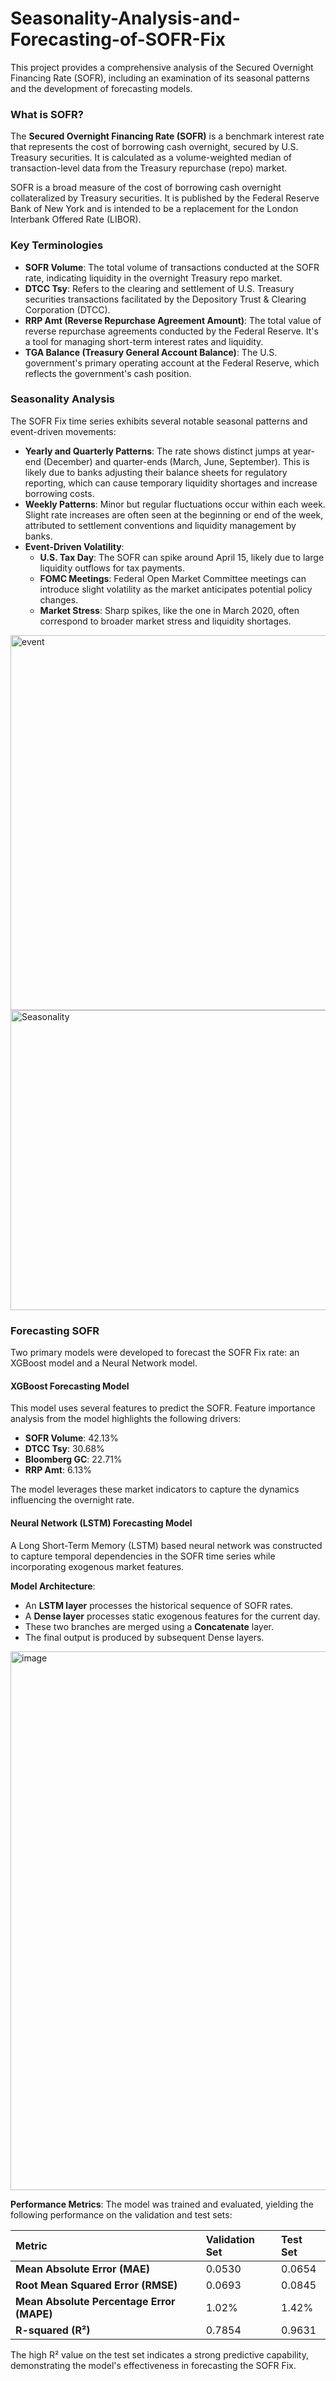 # Seasonality-Analysis-and-Forecasting-of-SOFR-Fix
This project provides a comprehensive analysis of the Secured Overnight Financing Rate (SOFR), including an examination of its seasonal patterns and the development of forecasting models.

### What is SOFR?

The **Secured Overnight Financing Rate (SOFR)** is a benchmark interest rate that represents the cost of borrowing cash overnight, secured by U.S. Treasury securities. It is calculated as a volume-weighted median of transaction-level data from the Treasury repurchase (repo) market.

SOFR is a broad measure of the cost of borrowing cash overnight collateralized by Treasury securities. It is published by the Federal Reserve Bank of New York and is intended to be a replacement for the London Interbank Offered Rate (LIBOR).

### Key Terminologies

*   **SOFR Volume**: The total volume of transactions conducted at the SOFR rate, indicating liquidity in the overnight Treasury repo market.
*   **DTCC Tsy**: Refers to the clearing and settlement of U.S. Treasury securities transactions facilitated by the Depository Trust & Clearing Corporation (DTCC).
*   **RRP Amt (Reverse Repurchase Agreement Amount)**: The total value of reverse repurchase agreements conducted by the Federal Reserve. It's a tool for managing short-term interest rates and liquidity.
*   **TGA Balance (Treasury General Account Balance)**: The U.S. government's primary operating account at the Federal Reserve, which reflects the government's cash position.

### Seasonality Analysis

The SOFR Fix time series exhibits several notable seasonal patterns and event-driven movements:

*   **Yearly and Quarterly Patterns**: The rate shows distinct jumps at year-end (December) and quarter-ends (March, June, September). This is likely due to banks adjusting their balance sheets for regulatory reporting, which can cause temporary liquidity shortages and increase borrowing costs.
*   **Weekly Patterns**: Minor but regular fluctuations occur within each week. Slight rate increases are often seen at the beginning or end of the week, attributed to settlement conventions and liquidity management by banks.
*   **Event-Driven Volatility**:
    *   **U.S. Tax Day**: The SOFR can spike around April 15, likely due to large liquidity outflows for tax payments.
    *   **FOMC Meetings**: Federal Open Market Committee meetings can introduce slight volatility as the market anticipates potential policy changes.
    *   **Market Stress**: Sharp spikes, like the one in March 2020, often correspond to broader market stress and liquidity shortages.

<img width="1600" height="600" alt="event" src="https://github.com/user-attachments/assets/6f638909-da01-4f1a-9a32-37198720ce24" />

<img width="640" height="480" alt="Seasonality" src="https://github.com/user-attachments/assets/32e89ad1-95ed-48e4-a114-cedc4861fd27" />



### Forecasting SOFR

Two primary models were developed to forecast the SOFR Fix rate: an XGBoost model and a Neural Network model.

#### XGBoost Forecasting Model

This model uses several features to predict the SOFR. Feature importance analysis from the model highlights the following drivers:
*   **SOFR Volume**: 42.13%
*   **DTCC Tsy**: 30.68%
*   **Bloomberg GC**: 22.71%
*   **RRP Amt**: 6.13%

The model leverages these market indicators to capture the dynamics influencing the overnight rate.

#### Neural Network (LSTM) Forecasting Model

A Long Short-Term Memory (LSTM) based neural network was constructed to capture temporal dependencies in the SOFR time series while incorporating exogenous market features.

**Model Architecture**:
*   An **LSTM layer** processes the historical sequence of SOFR rates.
*   A **Dense layer** processes static exogenous features for the current day.
*   These two branches are merged using a **Concatenate** layer.
*   The final output is produced by subsequent Dense layers.

  <img width="1670" height="862" alt="image" src="https://github.com/user-attachments/assets/3d960057-7a96-422c-946b-ed3eba677478" />


**Performance Metrics**:
The model was trained and evaluated, yielding the following performance on the validation and test sets:

| Metric | Validation Set | Test Set |
| :--- | :--- | :--- |
| **Mean Absolute Error (MAE)** | 0.0530 | 0.0654 |
| **Root Mean Squared Error (RMSE)** | 0.0693 | 0.0845 |
| **Mean Absolute Percentage Error (MAPE)** | 1.02% | 1.42% |
| **R-squared (R²)** | 0.7854 | 0.9631 |

The high R² value on the test set indicates a strong predictive capability, demonstrating the model's effectiveness in forecasting the SOFR Fix.
